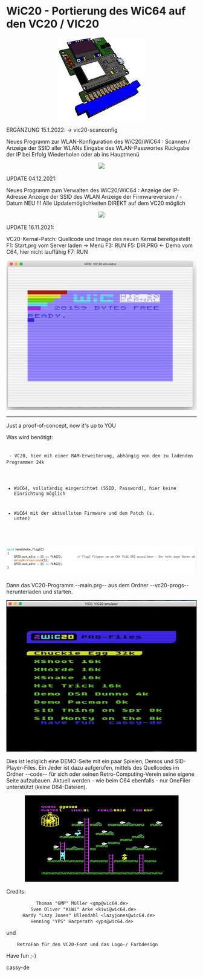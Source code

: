 # WiC20 - Portierung des WiC64 auf den VC20 / VIC20

<p align="center">
  <img src="WiC64.png">
</p>

ERGÄNZUNG 15.1.2022: -> vic20-scanconfig

  Neues Programm zur WLAN-Konfiguration des WiC20/WiC64 :
     Scannen / Anzeige der SSID aller WLANs
     Eingabe des WLAN-Passwortes
     Rückgabe der IP bei Erfolg 
     Wiederholen oder ab ins Hauptmenü

<p align="center">
  <img src="vic20-scanconfig/WiC20scanconfig.gif">
</p>


UPDATE 04.12.2021:

  Neues Programm zum Verwalten des WiC20/WiC64 :
     Anzeige der IP-Adresse
     Anzeige der SSID des WLAN
     Anzeige der Firmwareversion / -Datum
  NEU !!!
     Alle Updatemöglichkeiten DIREKT auf dem VC20 möglich


<p align="center">
  <img src="WiC20infoupdate.gif">
</p>



UPDATE 16.11.2021:

 VC20-Kernal-Patch: Quellcode und Image des neuen Kernal bereitgestellt
        F1: Start.prg vom Server laden  -> Menü 
        F3: RUN
        F5: DIR.PRG <- Demo vom C64, hier nicht lauffähig
        F7: RUN


<p align="center">
  <img src="WiC20-Kernal.png">
</p>


----------------------------------------------------------------

Just a proof-of-concept, now it's up to YOU

Was wird benötigt:

<code>
 - VC20, hier mit einer RAM-Erweiterung, abhängig von den zu ladenden Programmen 24k

 - WiC64, vollständig eingerichtet (SSID, Password), hier keine Einrichtung möglich

 - WiC64 mit der aktuellsten Firmware und dem Patch (s. unten) 
</code>



<p align="center">
  <img src="patch_fw.png">
</p>


Dann das VC20-Programm --main.prg-- aus dem Ordner --vc20-progs-- herunterladen und starten.

<p align="center">
  <img src="WiC20.png">
</p>

Dies ist lediglich eine DEMO-Seite mit ein paar Spielen, Demos und SID-Player-Files. Ein Jeder ist dazu aufgerufen, mittels des Quellcodes im Ordner --code-- für sich oder seinen Retro-Computing-Verein seine eigene Seite aufzubauen. Aktuell werden - wie beim C64 ebenfalls - nur OneFiler unterstützt (keine D64-Dateien).

<p align="center">
  <img src="ce.png">
</p>
 



Credits:

               Thomas "GMP" Müller <gmp@wic64.de>
             Sven Oliver "KiWi" Arke <kiwi@wic64.de>
          Hardy "Lazy Jones" Ullendahl <lazyjones@wic64.de>
             Henning "YPS" Harperath <yps@wic64.de>
 
 und 

		RetroFan für den VC20-Font und das Logo-/ Farbdesign



Have fun ;-)

cassy-de

